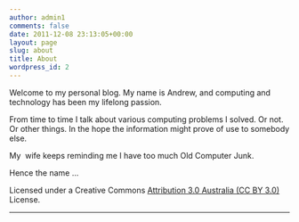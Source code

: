 ```yaml
---
author: admin1
comments: false
date: 2011-12-08 23:13:05+00:00
layout: page
slug: about
title: About
wordpress_id: 2
---
```


Welcome to my personal blog.  My name is Andrew, and computing and technology has been my lifelong passion.

From time to time I talk about various computing problems I solved. Or not. Or other things. In the hope the information might prove of use to somebody else.

My  wife keeps reminding me I have too much Old Computer Junk.

Hence the name ...



Licensed under a Creative Commons [Attribution 3.0 Australia (CC BY 3.0) ](http://creativecommons.org/licenses/by/3.0/au/) License.




* * *
